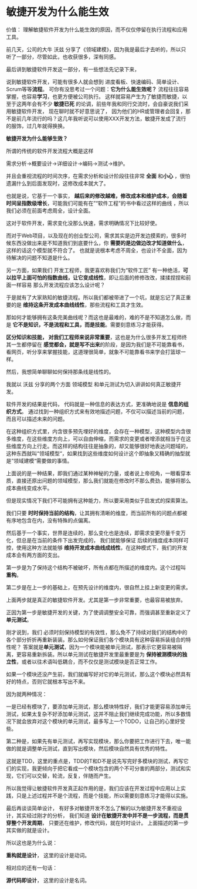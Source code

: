 # 敏捷开发为什么能生效

价值： 理解敏捷软件开发为什么能生效的原因，而不仅仅停留在执行流程和应用工具。

前几天，公司的大牛 沃兹 分享了《领域建模》，因为我是最后才去听的，所以只听了一部分，尽管如此，也收获很多，深有同感。

最后讲到敏捷软件开发这一部分，有一些想法先记录下来，

说到敏捷软件开发，可能有很多人就会想到 进度看板、快速编码、简单设计、Scrum等等**流程**。 可你有没思考过一个问题：**它为什么能生效呢？** 流程往往容易掌握，也容易**学习**，也更方便被公司执行。 这样就容易产生为了敏捷而敏捷，以至于这两年会有不少 **敏捷已死** 的论调，前些年我和同行交流时，会自豪说我们采用敏捷软件开发， 现在聊时就不好意思说了， 因为他们的HR或管理者会回复，那不是前几年流行的吗？这几年我听说可以使用XXX开发方法，敏捷开发成了流行的服饰，过几年就得换换。

**敏捷开发为什么能够生效？**

所谓的传统的软件开发流程大概是这样

需求分析-&gt;概要设计-&gt;详细设计-&gt;编码-&gt;测试-&gt;维护。

并且会重视流程的时间次序，在需求分析和设计阶段往往非常 **全面** 和**小心** ，很怕遗漏什么到后面发现时，这修改成本就大了。

也就是说，它基于一个事实， **越后来的修改越难，修改成本和维护成本，会随着时间呈指数级增长**，可能我们可能有在”“软件工程”的书中看过这样的曲线 ，所以我们必须在前面考虑周全，设计全面。

这对于软件开发，需求变化没那么快速，需求明确情况下比较好使。

而对于Web项目，以及现在的创业型公司，需求其实是边开发边摸索的，很多时候东西没做出来是不知道我们到底要什么，你 **需要的是边做边改才知道做什么**，这样的话这个模型就不符合了。 也就是说根本考虑不周全，也设计不全面，因为待解决的问题不知道是什么。

另一方面，如果我们 开发工程师，我更喜欢称我们为“软件工匠” 有一种绝活，**可以拉平上面可怕的指数曲线，让它变成线性**，即让后面的修修改改，揉揉捏捏和前面一样容易 那么开发流程应该怎么设计呢？

于是就有了大家熟知的敏捷流程。所以我们都被带进了一个坑，就是忘记了真正重要的是 **维持这条开发成本曲线线性**，那些流程和工具才生效。

那如何才能够拥有这条完美曲线呢？而这也是最难的，难的不是不知道怎么做，而 是 **它不是知识，不是流程和工具，而是技能**。需要刻意练习才能获得。

**区分知识和技能， 对我们工程师来说非常重要**，这也是为什么很多开发工程师终其一生都停留在 **感觉都会，就是写不出来**的阶段，是因为我们是不可能靠看书，看网页，听分享来掌握技能，这道理很简单，就象不可能靠看书来学会打篮球一样。

然后，我想简单聊聊如何保持那条线是线性的。

我就以 沃兹 分享的两个方面 领域模型 和单元测试为切入讲讲如何真正敏捷开发。

软件开发的结果是代码， 代码就是一种信息的表达方式，更准确地说是 **信息的组织方式**。 通过找到一种组织方式来有效地描述问题，不仅可以描述当前的问题，而且可以描述未来的问题。

在这种组织方式里，内含很多预先埋好的维度，会存在一种模型，这种模型内含很多维度，在这些维度方向上，可以自由伸缩，而需求的变更或者增添就相当于在这些维度方向上行走。而这样的结构往往是抽象的，却又能够很好地表达问题域的， 这种东西就叫“领域模型“，如果找到这些维度如何设计这个即抽象又精确的抽型就是”领域建模“需要做的事情。

上面说的是一种结果，即我们通过某种神秘的力量，或者说上帝视角，一眼看穿本质，直接还原出问题的领域模型，那么我们就能在修改时不那么费劲，能够将那么成本曲线变成水平。

但是现实情况下我们不可能拥有这种能力，所以要采用类似于启发式的探索算法。

我们只要 **时时保持当前的结构**，让其拥有清晰的维度，而当前所有的问题点都被有序地包含在内，没有特殊的点偏离。

然后基于一个事实，世界是连续的，那么变化也是连续，即需求变更尽量千变万化，但总是在当前的条件下出发完成的， 我们就能够保证 后续的维度成本同样可控，使用这种方法就能够 **维持开发成本曲线成线性**，在这种模式下，我们的开发成本会有两方面的支出。

第一步是为了保持这个结构不被破坏，所有点都在所描述的维度内。这个过程叫 **重构**。

第二步是在上一步的基础上，在预先设计的维度内，很自然上挂上新变更的需求。

上面两步就是真正的敏捷软件开发。尤其是第一步非常重要，也最容易被放弃。

正因为第一步是敏捷开发的关键，为了使调调整安全可靠，而强调甚至重新定义了 **单元测试**。

刚才说到，我们 必须时刻保持模型的有效性，那么免不了持续对我们的结构中的各个部分折折再重新装装。那么如何保证我们各个模块具有这种容易拆装组合的特性呢？ 答案就是**单元测试**，因为一个模块能被单元测试，那表示它更容易被隔离，更容易重新拆装。所以单元测试在敏捷开发里最重要是为 **保持被测模块的独立性**，或者以往术语叫低耦合，而不仅仅是测试模块是否正常工作。

如果一个模块还没产生前，我们就编写好对它的单元测试，那么这个模块必然具有好的特点，否则它就根本写出不来。

因为就两种情况：

一是已经有模块了，要添加单元测试，那么模块特性好，我们才能更容易添加单元测试，如果太复杂不好添加单元测试，这并不阻止我们继续完成功能，所以多数情况下就会放弃对这个模块的单元测试，最多写上一个TODO，让自己的心里好受些。

第二种是，如果先有单元测试，再写实现模块，那么你要把工作进行下去，唯一能做的就是调整单元测试，直到写出模块，然后模块自然具有优秀的特性。

这就是TDD，这里的重点是，TDD的T和D不是说先写完好多模块的测试，再写它们的实现，我更倾向于把它看成一个模块包含的两个不可分害的两部分，测试和实现，它们可以交替，轮流，反复，伴随而产生。

所以我觉得让敏捷软件开发真正起作用的是，我们应该在开发过程中应用以上实践，只是上述过程并不是个流程，而是个技能，所以需要刻意练习才能得以实施。

最后再谈谈简单设计， 有好多对敏捷开发不怎么了解的以为敏捷开发不重视设计，其实经过刚才的分析， 我们知道 **设计在敏捷开发中并不是一步流程，而是贯穿整个开发周期**， 只要还在维护，修改代码，就在时时设计。 上面描述的第一步其实做的就是设计。

所以这也是为什么说：

**重构就是设计**， 这里的设计是动词。

相对应的还有一句话：

**源代码即设计**， 这里的设计是名词。

